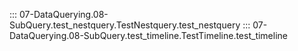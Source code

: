 ::: 07-DataQuerying.08-SubQuery.test_nestquery.TestNestquery.test_nestquery
::: 07-DataQuerying.08-SubQuery.test_timeline.TestTimeline.test_timeline
